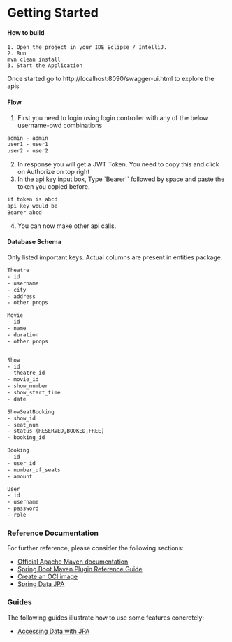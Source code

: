 # Getting Started


#### How to build
```text
1. Open the project in your IDE Eclipse / IntelliJ.
2. Run
mvn clean install
3. Start the Application
```
Once started go to http://localhost:8090/swagger-ui.html to explore the apis

#### Flow
1. First you need to login using login controller with any of the below username-pwd combinations
```dtd
admin - admin
user1 - user1
user2 - user2
```
2. In response you will get a JWT Token. You need to copy this and click on Authorize on top right
3. In the api key input box, Type `Bearer`` followed by space and paste the token you copied before.
```dtd
if token is abcd
api key would be 
Bearer abcd
```

4. You can now make other api calls.

#### Database Schema

Only listed important keys. Actual columns are present in entities package.

```dtd
Theatre 
- id
- username
- city
- address
- other props

Movie
- id
- name
- duration
- other props


Show
- id
- theatre_id
- movie_id
- show_number
- show_start_time
- date

ShowSeatBooking
- show_id
- seat_num
- status (RESERVED,BOOKED,FREE)
- booking_id

Booking
- id
- user_id
- number_of_seats
- amount

User
- id
- username
- password
- role
```



### Reference Documentation
For further reference, please consider the following sections:

* [Official Apache Maven documentation](https://maven.apache.org/guides/index.html)
* [Spring Boot Maven Plugin Reference Guide](https://docs.spring.io/spring-boot/docs/2.3.0.RELEASE/maven-plugin/reference/html/)
* [Create an OCI image](https://docs.spring.io/spring-boot/docs/2.3.0.RELEASE/maven-plugin/reference/html/#build-image)
* [Spring Data JPA](https://docs.spring.io/spring-boot/docs/2.3.0.RELEASE/reference/htmlsingle/#boot-features-jpa-and-spring-data)

### Guides
The following guides illustrate how to use some features concretely:

* [Accessing Data with JPA](https://spring.io/guides/gs/accessing-data-jpa/)

